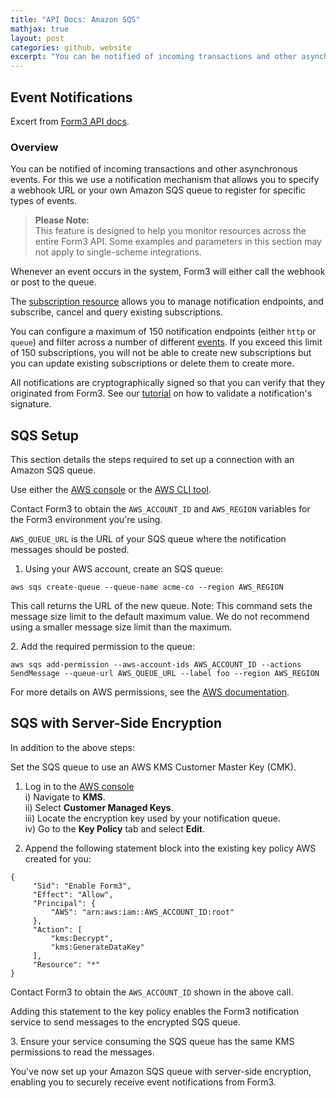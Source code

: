 ```yaml
---
title: "API Docs: Amazon SQS"
mathjax: true
layout: post
categories: github, website
excerpt: "You can be notified of incoming transactions and other asynchronous events. For this we use a notification mechanism that allows you to specify a webhook URL or your own Amazon SQS queue to register for specific types of events.<br><br>This section details the required steps to set up a connection with Amazon SQS queues."
---
```


## Event Notifications

Excert from [Form3 API docs](https://www.api-docs.form3.tech/api/schemes/bacs/event-notifications/overview).

### Overview

You can be notified of incoming transactions and other asynchronous events. For this we use a notification mechanism that allows you to specify a webhook URL or your own Amazon SQS queue to register for specific types of events.

>**Please Note:<br>**
>This feature is designed to help you monitor resources across the entire Form3 API. Some examples and parameters in this section may not apply to single-scheme integrations.

Whenever an event occurs in the system, Form3 will either call the webhook or post to the queue.

The [subscription resource](https://www.api-docs.form3.tech/api/schemes/bacs/event-notifications/create-a-subscription) allows you to manage notification endpoints, and subscribe, cancel and query existing subscriptions.

You can configure a maximum of 150 notification endpoints (either `http` or `queue`) and filter across a number of different [events](https://www.api-docs.form3.tech/api/schemes/bacs/event-notifications/create-a-subscription). If you exceed this limit of 150 subscriptions, you will not be able to create new subscriptions but you can update existing subscriptions or delete them to create more.

All notifications are cryptographically signed so that you can verify that they originated from Form3. See our [tutorial](https://www.api-docs.form3.tech/api/tutorials/event-notifications/verify-event-notifications) on how to validate a notification's signature.

## SQS Setup

This section details the steps required to set up a connection with an Amazon SQS queue.

Use either the [AWS console](https://aws.amazon.com/console/) or the [AWS CLI tool](https://aws.amazon.com/cli/).

Contact Form3 to obtain the `AWS_ACCOUNT_ID` and `AWS_REGION` variables for the Form3 environment you're using.

`AWS_QUEUE_URL` is the URL of your SQS queue where the notification messages should be posted.

1. Using your AWS account, create an SQS queue:

```
aws sqs create-queue --queue-name acme-co --region AWS_REGION
```

This call returns the URL of the new queue. Note: This command sets the message size limit to the default maximum value. We do not recommend using a smaller message size limit than the maximum.

2\. Add the required permission to the queue:

```
aws sqs add-permission --aws-account-ids AWS_ACCOUNT_ID --actions SendMessage --queue-url AWS_QUEUE_URL --label foo --region AWS_REGION
```

For more details on AWS permissions, see the [AWS documentation](https://docs.aws.amazon.com/IAM/latest/UserGuide/id_roles_create_policy-examples.html#example-delegate-xaccount-SQS).

## SQS with Server-Side Encryption

In addition to the above steps:

Set the SQS queue to use an AWS KMS Customer Master Key (CMK).

1. Log in to the [AWS console](https://aws.amazon.com/console/)<br>
     i) Navigate to **KMS**.<br>
     ii) Select **Customer Managed Keys**.<br>
     iii) Locate the encryption key used by your notification queue.<br>
     iv) Go to the **Key Policy** tab and select **Edit**.

2. Append the following statement block into the existing key policy AWS created for you:

```
{
     "Sid": "Enable Form3",
     "Effect": "Allow",
     "Principal": {
         "AWS": "arn:aws:iam::AWS_ACCOUNT_ID:root"
     },
     "Action": [
         "kms:Decrypt",
         "kms:GenerateDataKey"
     ],
     "Resource": "*"
}
```

Contact Form3 to obtain the `AWS_ACCOUNT_ID` shown in the above call.

Adding this statement to the key policy enables the Form3 notification service to send messages to the encrypted SQS queue.

3\. Ensure your service consuming the SQS queue has the same KMS permissions to read the messages.

You've now set up your Amazon SQS queue with server-side encryption, enabling you to securely receive event notifications from Form3.
